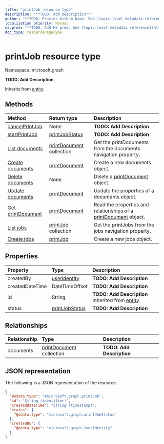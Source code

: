 ```yaml
---
title: "printJob resource type"
description: "**TODO: Add Description**"
author: "**TODO: Provide Github Name. See [topic-level metadata reference](https://msgo.azurewebsites.net/add/document/guidelines/metadata.html#topic-level-metadata)**"
localization_priority: Normal
ms.prod: "**TODO: Add MS prod. See [topic-level metadata reference](https://msgo.azurewebsites.net/add/document/guidelines/metadata.html#topic-level-metadata)**"
doc_type: resourcePageType
---
```


# printJob resource type


Namespace: microsoft.graph

**TODO: Add Description**


Inherits from [entity](../resources/entity.md).

## Methods
|Method|Return type|Description|
|:---|:---|:---|
|[cancelPrintJob](../api/printjob-cancelprintjob.md)|None|**TODO: Add Description**|
|[startPrintJob](../api/printjob-startprintjob.md)|[printJobStatus](../resources/printjobstatus.md)|**TODO: Add Description**|
|[List documents](../api/printjob-list-documents.md)|[printDocument](../resources/printdocument.md) collection|Get the printDocuments from the documents navigation property.|
|[Create documents](../api/printjob-post-documents.md)|[printDocument](../resources/printdocument.md)|Create a new documents object.|
|[Delete documents](../api/printjob-delete-documents.md)|None|Delete a [printDocument](../resources/printdocument.md) object.|
|[Update documents](../api/printjob-update-documents.md)|[printDocument](../resources/printdocument.md)|Update the properties of a documents object.|
|[Get printDocument](../api/printdocument-get.md)|[printDocument](../resources/printdocument.md)|Read the properties and relationships of a [printDocument](../resources/printdocument.md) object.|
|[List jobs](../api/printer-list-jobs.md)|[printJob](../resources/printjob.md) collection|Get the printJobs from the jobs navigation property.|
|[Create jobs](../api/printer-post-jobs.md)|[printJob](../resources/printjob.md)|Create a new jobs object.|

## Properties
|Property|Type|Description|
|:---|:---|:---|
|createdBy|[userIdentity](../resources/useridentity.md)|**TODO: Add Description**|
|createdDateTime|DateTimeOffset|**TODO: Add Description**|
|id|String|**TODO: Add Description** Inherited from [entity](../resources/entity.md)|
|status|[printJobStatus](../resources/printjobstatus.md)|**TODO: Add Description**|

## Relationships
|Relationship|Type|Description|
|:---|:---|:---|
|documents|[printDocument](../resources/printdocument.md) collection|**TODO: Add Description**|

## JSON representation
The following is a JSON representation of the resource.
<!-- {
  "blockType": "resource",
  "keyProperty": "id",
  "@odata.type": "microsoft.graph.printJob",
  "baseType": "microsoft.graph.entity",
  "openType": false
}
-->
``` json
{
  "@odata.type": "#microsoft.graph.printJob",
  "id": "String (identifier)",
  "createdDateTime": "String (timestamp)",
  "status": {
    "@odata.type": "microsoft.graph.printJobStatus"
  },
  "createdBy": {
    "@odata.type": "microsoft.graph.userIdentity"
  }
}
```

